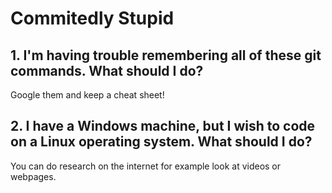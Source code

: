 # Commitedly Stupid

## 1. I'm having trouble remembering all of these git commands. What should I do?

Google them and keep a cheat sheet!

## 2. I have a Windows machine, but I wish to code on a Linux operating system. What should I do?

You can do research on the internet for example look at videos or webpages.